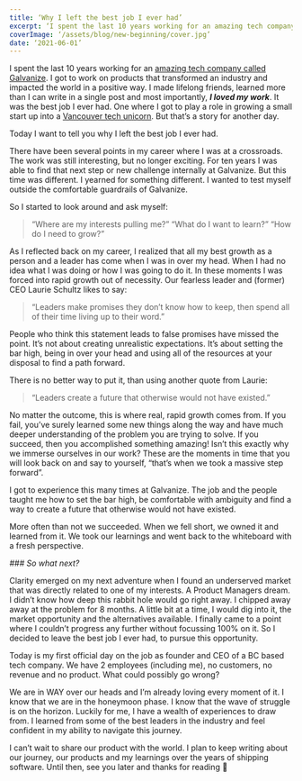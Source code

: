 ```yaml
---
title: ‘Why I left the best job I ever had’
excerpt: ‘I spent the last 10 years working for an amazing tech company called Galvanize. I got to work on products that transformed an industry and impacted the world in a positive way.’
coverImage: ‘/assets/blog/new-beginning/cover.jpg’
date: ‘2021-06-01’
---
```


I spent the last 10 years working for an [amazing tech company called Galvanize](_https://build.wegalvanize.com/_). I got to work on products that transformed an industry and impacted the world in a positive way. I made lifelong friends, learned more than I can write in a single post and most importantly, ***I loved my work***. It was the best job I ever had. One where I got to play a role in growing a small start up into a [Vancouver tech unicorn](_https://biv.com/article/2021/03/sightings-billion-dollar-homegrown-unicorns-are-rare-bc_). But that’s a story for another day.

Today I want to tell you why I left the best job I ever had.

There have been several points in my career where I was at a crossroads. The work was still interesting, but no longer exciting. For ten years I was able to find that next step or new challenge internally at Galvanize. But this time was different. I yearned for something different. I wanted to test myself outside the comfortable guardrails of Galvanize. 

So I started to look around and ask myself:

> “Where are my interests pulling me?”
> “What do I want to learn?”
> “How do I need to grow?”

As I reflected back on my career, I realized that all my best growth as a person and a leader has come when I was in over my head. When I had no idea what I was doing or how I was going to do it. In these moments I was forced into rapid growth out of necessity. Our fearless leader and (former) CEO Laurie Schultz likes to say:

> “Leaders make promises they don’t know how to keep, then spend all of their time living up to their word.”

People who think this statement leads to false promises have missed the point. It’s not about creating unrealistic expectations. It’s about setting the bar high, being in over your head and using all of the resources at your disposal to find a path forward. 

There is no better way to put it, than using another quote from Laurie:

> “Leaders create a future that otherwise would not have existed.”

No matter the outcome, this is where real, rapid growth comes from. If you fail, you’ve surely learned some new things along the way and have much deeper understanding of the problem you are trying to solve. If you succeed, then you accomplished something amazing! Isn’t this exactly why we immerse ourselves in our work? These are the moments in time that you will look back on and say to yourself, “that’s when we took a massive step forward”. 

I got to experience this many times at Galvanize. The job and the people taught me how to set the bar high, be comfortable with ambiguity and find a way to create a future that otherwise would not have existed. 

More often than not we succeeded. When we fell short, we owned it and learned from it. We took our learnings and went back to the whiteboard with a fresh perspective.

*### So what next?*

Clarity emerged on my next adventure when I found an underserved market that was directly related to one of my interests. A Product Managers dream. I didn’t know how deep this rabbit hole would go right away. I chipped away away at the problem for 8 months. A little bit at a time, I would dig into it, the market opportunity and the alternatives available. I finally came to a point where I couldn’t progress any further without focussing 100% on it. So I decided to leave the best job I ever had, to pursue this opportunity. 

Today is my first official day on the job as founder and CEO of a BC based tech company. We have 2 employees (including me), no customers, no revenue and no product. What could possibly go wrong?

We are in WAY over our heads and I’m already loving every moment of it. I know that we are in the honeymoon phase. I know that the wave of struggle is on the horizon. Luckily for me, I have a wealth of experiences to draw from. I learned from some of the best leaders in the industry and feel confident in my ability to navigate this journey.

I can’t wait to share our product with the world. I plan to keep writing about our journey, our products and my learnings over the years of shipping software. Until then, see you later and thanks for reading 👋